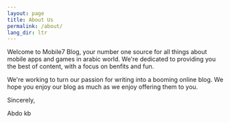 ```yaml
---
layout: page
title: About Us
permalink: /about/
lang_dir: ltr
---
```


Welcome to Mobile7 Blog, your number one source for all things about mobile apps and games in arabic world. We're dedicated to providing you the best of content, with a focus on benfits and fun.


We're working to turn our passion for writing into a booming online blog. We hope you enjoy our blog as much as we enjoy offering them to you.


Sincerely,

Abdo kb
